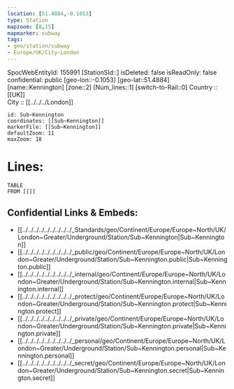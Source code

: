 ```yaml
---
location: [51.4884,-0.1053] 
type: Station 
mapzoom: [8,15] 
mapmarker: subway 
tags:
- geo/station/subway
- Europe/UK/City~London
---
```

SpocWebEntityId: 155991
[StationSId::] 
isDeleted: false
isReadOnly: false
confidential: public
[geo-lon::-0.1053] 
[geo-lat::51.4884] 
[name::Kennington] 
[zone::2] 
[Num_lines::1] 
[switch-to-Rail::0] 
Country :: [[UK]]  
City :: [[../../../London]]  


```leaflet
id: Sub~Kennington
coordinates: [[Sub~Kennington]] 
markerFile: [[Sub~Kennington]] 
defaultZoom: 11 
maxZoom: 18
```


# Lines: 
```dataview
TABLE 
FROM [[]] 
```

## Confidential Links & Embeds: 
- [[../../../../../../../../../_Standards/geo/Continent/Europe/Europe~North/UK/London~Greater/Underground/Station/Sub~Kennington|Sub~Kennington]] 
- [[../../../../../../../../../_public/geo/Continent/Europe/Europe~North/UK/London~Greater/Underground/Station/Sub~Kennington.public|Sub~Kennington.public]] 
- [[../../../../../../../../../_internal/geo/Continent/Europe/Europe~North/UK/London~Greater/Underground/Station/Sub~Kennington.internal|Sub~Kennington.internal]] 
- [[../../../../../../../../../_protect/geo/Continent/Europe/Europe~North/UK/London~Greater/Underground/Station/Sub~Kennington.protect|Sub~Kennington.protect]] 
- [[../../../../../../../../../_private/geo/Continent/Europe/Europe~North/UK/London~Greater/Underground/Station/Sub~Kennington.private|Sub~Kennington.private]] 
- [[../../../../../../../../../_personal/geo/Continent/Europe/Europe~North/UK/London~Greater/Underground/Station/Sub~Kennington.personal|Sub~Kennington.personal]] 
- [[../../../../../../../../../_secret/geo/Continent/Europe/Europe~North/UK/London~Greater/Underground/Station/Sub~Kennington.secret|Sub~Kennington.secret]] 
